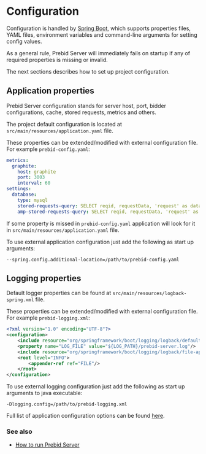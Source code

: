 # Configuration

Configuration is handled by [Spring Boot](https://docs.spring.io/spring-boot/docs/current/reference/html/boot-features-external-config.html), 
which supports properties files, YAML files, environment variables and command-line arguments for setting config values.

As a general rule, Prebid Server will immediately fails on startup if any of required properties is missing or invalid.

The next sections describes how to set up project configuration.

## Application properties

Prebid Server configuration stands for server host, port, bidder configurations, cache, stored requests, metrics and others.

The project default configuration is located at `src/main/resources/application.yaml` file. 

These properties can be extended/modified with external configuration file. 
For example `prebid-config.yaml`:
```yaml
metrics:
  graphite:
    host: graphite
    port: 3003
    interval: 60
settings:
  database:
    type: mysql
    stored-requests-query: SELECT reqid, requestData, 'request' as dataType FROM stored_requests WHERE reqid IN (%REQUEST_ID_LIST%) UNION ALL SELECT impid, impData, 'imp' as dataType FROM stored_imps WHERE impid IN (%IMP_ID_LIST%)
    amp-stored-requests-query: SELECT reqid, requestData, 'request' as dataType FROM stored_requests WHERE reqid IN (%REQUEST_ID_LIST%)
```
If some property is missed in `prebid-config.yaml` application will look for it in `src/main/resources/application.yaml` file.

To use external application configuration just add the following as start up arguments:
```
--spring.config.additional-location=/path/to/prebid-config.yaml
```

## Logging properties

Default logger properties can be found at `src/main/resources/logback-spring.xml` file.

These properties can be extended/modified with external configuration file. 
For example `prebid-logging.xml`:
```xml
<?xml version="1.0" encoding="UTF-8"?>
<configuration>
    <include resource="org/springframework/boot/logging/logback/defaults.xml"/>
    <property name="LOG_FILE" value="${LOG_PATH}/prebid-server.log"/>
    <include resource="org/springframework/boot/logging/logback/file-appender.xml"/>
    <root level="INFO">
        <appender-ref ref="FILE"/>
    </root>
</configuration>
```

To use external logging configuration just add the following as start up arguments to java executable:
```
-Dlogging.config=/path/to/prebid-logging.xml
```

Full list of application configuration options can be found [here](config-app.md).

### See also

- [How to run Prebid Server](run.md)
